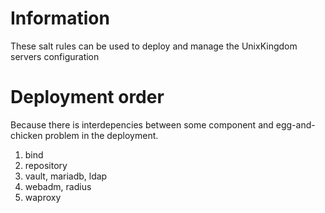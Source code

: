 # Information

These salt rules can be used to deploy and manage the UnixKingdom servers configuration

# Deployment order

Because there is interdepencies between some component and egg-and-chicken problem in the deployment.
1. bind
2. repository
3. vault, mariadb, ldap 
4. webadm, radius
5. waproxy
